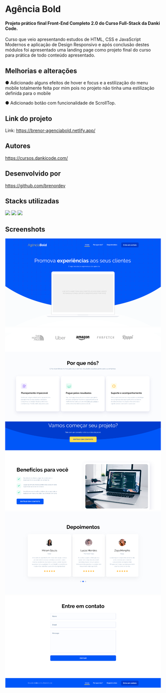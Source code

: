 # Agência Bold

#### Projeto prático final Front-End Completo 2.0 do Curso Full-Stack da Danki Code.

Curso que veio apresentando estudos de HTML, CSS e JavaScript Modernos e 
aplicação de Design Responsivo e após conclusão destes módulos foi apresentado uma landing page
como projeto final do curso para prática de todo conteúdo apresentado.

## Melhorias e alterações

● Adicionado alguns efeitos de hover e focus e a estilização do menu mobile totalmente feita
por mim pois no projeto não tinha uma estilização definida para o mobile

● Adicionado botão com funcionalidade de ScrollTop.

## Link do projeto
Link: https://brenor-agenciabold.netlify.app/

## Autores

https://cursos.dankicode.com/

## Desenvolvido por

https://github.com/brenordev

## Stacks utilizadas

<div>
  <img src="https://img.shields.io/badge/HTML5-E34F26?style=for-the-badge&logo=html5&logoColor=white">
  <img src="https://img.shields.io/badge/CSS3-1572B6?style=for-the-badge&logo=css3&logoColor=white">
  <img src="https://img.shields.io/badge/JavaScript-F7DF1E?style=for-the-badge&logo=javascript&logoColor=black">
</div>

## Screenshots

![App Screenshot](/src/screenshots/home.png)
![App Screenshot](/src/screenshots/porquenos.png)
![App Screenshot](/src/screenshots/beneficios.png)
![App Screenshot](/src/screenshots/depoimentos.png)
![App Screenshot](/src/screenshots/contato.png)
